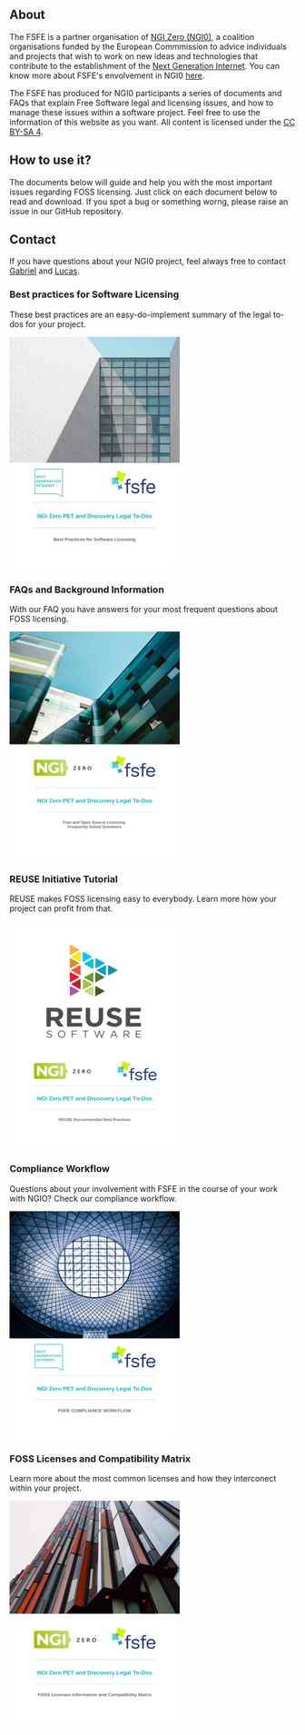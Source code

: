
## About

The FSFE is a partner organisation of [NGI Zero (NGI0)](https://www.ngi.eu/about/ngi-zero/), a coalition organisations funded by the European Commmission to advice individuals and projects that wish to work on new ideas and technologies that contribute to the establishment of the [Next Generation Internet](https://www.ngi.eu/vision/). You can know more about FSFE's envolvement in NGI0 [here](https://fsfe.org/activities/ftf/ngi0.en.html).

The FSFE has produced for NGI0 participants a series of documents and FAQs that explain Free Software legal and licensing issues, and how to manage these issues within a software project. Feel free to use the information of this website as you want. All content is licensed under the [CC BY-SA 4](https://creativecommons.org/licenses/by/4.0/).

## How to use it?

The documents below will guide and help you with the most important issues regarding FOSS licensing. Just click on each document below to read and download. If you spot a bug or something worng, please raise an issue in our GitHub repository.

## Contact

If you have questions about your NGI0 project, feel always free to contact [Gabriel](https://fsfe.org/about/ku/ku.en.html) and [Lucas](https://fsfe.org/about/lasota/lasota.en.html).

### Best practices for Software Licensing

These best practices are an easy-do-implement summary of the legal to-dos for your project.

[![best-practices](/media/images/best-logo.png)](https://github.com/lucaslasota/testngio/blob/master/media/pdf/best-practices.pdf)


### FAQs and Background Information

With our FAQ you have answers for your most frequent questions about FOSS licensing.

[![faq](/media/images/faq-logo.png)](https://github.com/lucaslasota/testngio/blob/master/media/pdf/faq.pdf)

### REUSE Initiative Tutorial

REUSE makes FOSS licensing easy to everybody. Learn more how your project can profit from that.

[![reuse](/media/images/reuse-logo.png)](https://github.com/lucaslasota/testngio/blob/maste/media/pdf/reuse.pdf)

### Compliance Workflow

Questions about your involvement with FSFE in the course of your work with NGIO? Check our compliance workflow.

[![workflow](/media/images/workflow-logo.png)](https://github.com/lucaslasota/testngio/blob/master/media/pdf/compliance-workflow.pdf)

### FOSS Licenses and Compatibility Matrix

Learn more about the most common licenses and how they interconect within your project. 

[![license-matrix](/media/images/matrix-logo.png)](https://github.com/lucaslasota/testngio/blob/maste/media/pdf/licenses-matrix.pdf)




